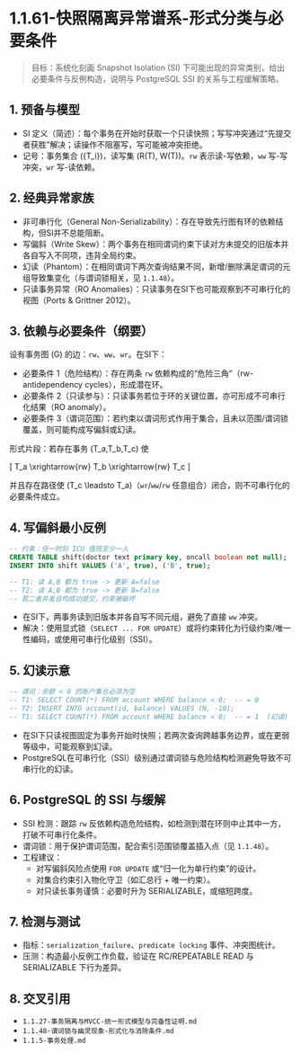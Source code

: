 ﻿# 1.1.61-快照隔离异常谱系-形式分类与必要条件

> 目标：系统化刻画 Snapshot Isolation (SI) 下可能出现的异常类别，给出必要条件与反例构造，说明与 PostgreSQL SSI 的关系与工程缓解策略。

## 1. 预备与模型

- SI 定义（简述）：每个事务在开始时获取一个只读快照；写写冲突通过“先提交者获胜”解决；读操作不阻塞写，写可能被冲突拒绝。
- 记号：事务集合 \(\{T_i\}\)，读写集 \(R(T), W(T)\)。`rw` 表示读-写依赖，`ww` 写-写冲突，`wr` 写-读依赖。

## 2. 经典异常家族

- 非可串行化（General Non-Serializability）：存在导致先行图有环的依赖结构，但SI并不总能阻断。
- 写偏斜（Write Skew）：两个事务在相同谓词约束下读对方未提交的旧版本并各自写入不同项，违背全局约束。
- 幻读（Phantom）：在相同谓词下两次查询结果不同，新增/删除满足谓词的元组导致集变化（与谓词锁相关，见 `1.1.48`）。
- 只读事务异常（RO Anomalies）：只读事务在SI下也可能观察到不可串行化的视图（Ports & Grittner 2012）。

## 3. 依赖与必要条件（纲要）

设有事务图 \(G\) 的边：`rw`、`ww`、`wr`。在SI下：

- 必要条件 1（危险结构）：存在两条 `rw` 依赖构成的“危险三角”（rw-antidependency cycles），形成潜在环。
- 必要条件 2（只读参与）：只读事务若位于环的关键位置，亦可形成不可串行化结果（RO anomaly）。
- 必要条件 3（谓词范围）：若约束以谓词形式作用于集合，且未以范围/谓词锁覆盖，则可能构成写偏斜或幻读。

形式片段：若存在事务 \(T_a,T_b,T_c\) 使

\[ T_a \xrightarrow{rw} T_b \xrightarrow{rw} T_c \]

并且存在路径使 \(T_c \leadsto T_a\)（`wr`/`ww`/`rw` 任意组合）闭合，则不可串行化的必要条件成立。

## 4. 写偏斜最小反例

```sql
-- 约束：任一时刻 ICU 值班至少一人
CREATE TABLE shift(doctor text primary key, oncall boolean not null);
INSERT INTO shift VALUES ('A', true), ('B', true);

-- T1: 读 A,B 都为 true -> 更新 A=false
-- T2: 读 A,B 都为 true -> 更新 B=false
-- 若二者并发且均成功提交，约束被破坏
```

- 在SI下，两事务读到旧版本并各自写不同元组，避免了直接 `ww` 冲突。
- 解决：使用显式锁（`SELECT ... FOR UPDATE`）或将约束转化为行级约束/唯一性编码，或使用可串行化级别（SSI）。

## 5. 幻读示意

```sql
-- 谓词：余额 < 0 的账户集合必须为空
-- T1: SELECT COUNT(*) FROM account WHERE balance < 0;  -- = 0
-- T2: INSERT INTO account(id, balance) VALUES (N, -10);
-- T1: SELECT COUNT(*) FROM account WHERE balance < 0;  -- = 1  (幻读)
```

- 在SI下只读视图固定为事务开始时快照；若两次查询跨越事务边界，或在更弱等级中，可能观察到幻读。
- PostgreSQL在可串行化（SSI）级别通过谓词锁与危险结构检测避免导致不可串行化的幻读。

## 6. PostgreSQL 的 SSI 与缓解

- SSI 检测：跟踪 `rw` 反依赖构造危险结构，如检测到潜在环则中止其中一方，打破不可串行化条件。
- 谓词锁：用于保护谓词范围，配合索引范围锁覆盖插入点（见 `1.1.48`）。
- 工程建议：
  - 对写偏斜风险点使用 `FOR UPDATE` 或“归一化为单行约束”的设计。
  - 对集合约束引入物化守卫（如汇总行 + 唯一约束）。
  - 对只读长事务谨慎：必要时升为 SERIALIZABLE，或缩短跨度。

## 7. 检测与测试

- 指标：`serialization_failure`、`predicate locking` 事件、冲突图统计。
- 压测：构造最小反例工作负载，验证在 RC/REPEATABLE READ 与 SERIALIZABLE 下行为差异。

## 8. 交叉引用

- `1.1.27-事务隔离与MVCC-统一形式模型与完备性证明.md`
- `1.1.48-谓词锁与幽灵现象-形式化与消除条件.md`
- `1.1.5-事务处理.md`
